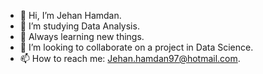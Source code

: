 - 👋 Hi, I’m Jehan Hamdan.
- 👀 I’m studying Data Analysis.
- 🌱 Always learning new things.
- 💞️ I’m looking to collaborate on a project in Data Science. 
- 📫 How to reach me: Jehan.hamdan97@hotmail.com.

<!---
Je-97/Je-97 is a ✨ special ✨ repository because its `README.md` (this file) appears on your GitHub profile.
You can click the Preview link to take a look at your changes.
--->
